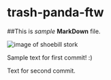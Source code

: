 # trash-panda-ftw

##This is *sample* **MarkDown** file. 

![image of shoebill stork](shoebill.jpg)

Sample text for first commit! :)

Text for second commit. 